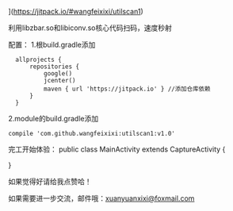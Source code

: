 [](https://jitpack.io/v/wangfeixixi/utilscan1.svg)](https://jitpack.io/#wangfeixixi/utilscan1)

利用libzbar.so和libiconv.so核心代码扫码，速度秒射

配置：
1.根build.gradle添加

      allprojects {
          repositories {
              google()
              jcenter()
              maven { url 'https://jitpack.io' } //添加仓库依赖
          }
      }
2.module的build.gradle添加

    compile 'com.github.wangfeixixi:utilscan1:v1.0'

完工开始体验：
public class MainActivity extends CaptureActivity {

}

如果觉得好请给我点赞哈！

如果需要进一步交流，邮件哦：xuanyuanxixi@foxmail.com
